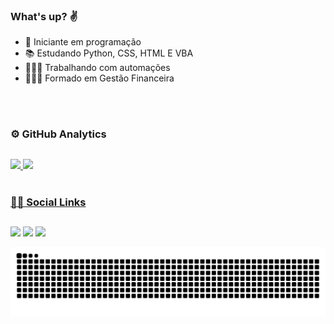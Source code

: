 ### What's up? ✌

- 🐣 Iniciante em programação
- 📚 Estudando Python, CSS, HTML E VBA
- 👨🏻‍🏭 Trabalhando com automações
- 👨🏻‍🎓 Formado em Gestão Financeira

<br>
<br>

### ⚙ GitHub Analytics

##

  <a href="https://beacons.ai/igorsantos-ux">
  <img height="170em" src="https://github-readme-stats.vercel.app/api?username=igorsantos-ux&show_icons=true&theme=dark&include_all_commits=true&count_private=true"/>
  <img height="170em" src="https://github-readme-stats.vercel.app/api/top-langs/?username=igorsantos-ux&layout=compact&langs_count=16&theme=dark"/>

<br>
<br>

### 👦🏽 Social Links
  
##
  
<div>
 <a href="https://www.linkedin.com/in/igor-santos-177107199/" target="_blank"><img src="https://img.shields.io/badge/-LinkedIn-%230077B5?style=for-the-badge&logo=linkedin&logoColor=white" target="_blank"></a>
 <a href="https://www.instagram.com/python_logistica/" target="_blank"><img src="https://img.shields.io/badge/-Instagram-%23E4405F?style=for-the-badge&logo=instagram&logoColor=white" target="_blank"></a>
  <a href = "mailto:igormenino1@gmail.com"><img src="https://img.shields.io/badge/Gmail-D14836?style=for-the-badge&logo=gmail&logoColor=white" target="_blank"></a>

  
![Snake animation](https://github.com/igorsantos-ux/igorsantos-ux/blob/output/github-contribution-grid-snake.svg)
  
</div>
